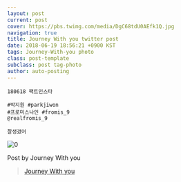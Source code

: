 ```yaml
---
layout: post
current: post
cover: https://pbs.twimg.com/media/DgC68tdU0AEfk1Q.jpg
navigation: true
title: Journey With you twitter post
date: 2018-06-19 18:56:21 +0900 KST
tags: Journey-With-you photo
class: post-template
subclass: post tag-photo
author: auto-posting
---
```


```  
180618 팩트인스타  
  
#박지원 #parkjiwon  
#프로미스나인 #fromis_9  
@realfromis_9  
  
잘생겼어   

```

![0](https://pbs.twimg.com/media/DgC68tdU0AEfk1Q.jpg)

Post by Journey With you
> [Journey With you](https://twitter.com/19980320_j_w_)